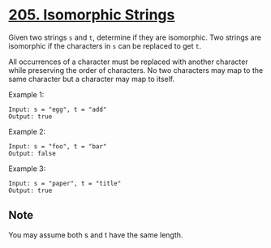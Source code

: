 [205. Isomorphic Strings](https://leetcode.com/problems/isomorphic-strings/)
=========================

Given two strings `s` and `t`, determine if they are isomorphic.
Two strings are isomorphic if the characters in `s` can be replaced
to get `t`.

All occurrences of a character must be replaced with another character
while preserving the order of characters. No two characters may map
to the same character but a character may map to itself.

Example 1:
```
Input: s = "egg", t = "add"
Output: true
```
Example 2:
```
Input: s = "foo", t = "bar"
Output: false
```
Example 3:
```
Input: s = "paper", t = "title"
Output: true
```

Note
----
You may assume both s and t have the same length.
